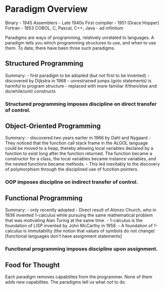 # Paradigm Overview
Binary - 1945
Assemblers - Late 1940s
First compiler - 1951 (Grace Hopper)
Fortran - 1953
COBOL, C, Pascal, C++, Java - ad infinitum

Paradigms are ways of programming, relatively unrelated to languages. A paradigm tells you which programming structures to use, and when to use them. To date, there have been three such paradigms.

## Structured Programming
Summary:
    - first paradigm to be adopted (but not first to be invented)
    - discovered by Dijkstra in 1968
    - unrestrained jumps (goto statements) is harmful to program structure
        - replaced with more familiar if/then/else and do/while/until constructs
### Structured programming imposes discipline on direct transfer of control.

## Object-Oriented Programming
Summary:
    - discovered two years earlier in 1966 by Dahl and Nygaard
    - They noticed that the function call stack frame in the ALGOL language could be moved to a heap, thereby allowing local variables declared by a function to exist long after the function returned. The function became a constructor for a class, the local variables became instance variables, and the nested functions became methods.
    - This led inevitably to the discovery of polymorphism through the disciplined use of function pointers.
### OOP imposes discipline on indirect transfer of control.

## Functional Programming
Summary:
    - only recently adopted
    - Direct result of Alonzo Church, who in 1936 invented 1-calculus while pursuing the same mathematical problem that was motivating Alan Turing at the same time.
        - 1-calculus is the foundation of LISP invented by John McCarthy in 1958.
    - A foundation of 1-calculus is immutability (the notion that values of symbols do not change) [functional languages don't have assignment statements]
### Functional programming imposes discipline upon assignment.

## Food for Thought
Each paradigm removes capabilites from the programmer. None of them adds new capabilites. The paradigms tell us what *not* to do. 